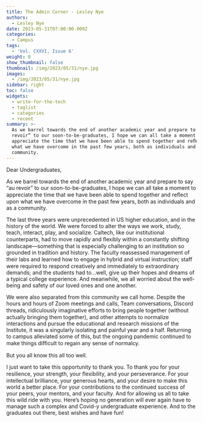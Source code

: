```yaml
---
title: The Admin Corner - Lesley Nye
authors:
  - Lesley Nye
date: 2023-05-31T07:00:00.000Z
categories:
  - Campus
tags:
  - 'Vol. CXXVI, Issue 6'
weight: 0
show_thumbnail: false
thumbnail: /img/2023/05/31/nye.jpg
images:
  - /img/2023/05/31/nye.jpg
sidebar: right
toc: false
widgets:
  - write-for-the-tech
  - taglist
  - categories
  - recent
summary: >-
  As we barrel towards the end of another academic year and prepare to say “au
  revoir” to our soon-to-be-graduates, I hope we can all take a moment to
  appreciate the time that we have been able to spend together and reﬂect upon
  what we have overcome in the past few years, both as individuals and as a
  community.
---
```


Dear Undergraduates,

As we barrel towards the end of another academic year and prepare to say “au revoir” to our soon-to-be-graduates, I hope we can all take a moment to appreciate the time that we have been able to spend together and reﬂect upon what we have overcome in the past few years, both as individuals and as a community.

The last three years were unprecedented in US higher education, and in the history of the world. We were forced to alter the ways we work, study, teach, interact, play, and socialize. Caltech, like our institutional counterparts, had to move rapidly and ﬂexibly within a constantly shifting landscape—something that is especially challenging to an institution so grounded in tradition and history. The faculty reassessed management of their labs and learned how to engage in hybrid and virtual instruction; staﬀ were required to respond creatively and immediately to extraordinary demands; and the students had to…well, give up their hopes and dreams of a typical college experience. And meanwhile, we all worried about the well-being and safety of our loved ones and one another.

We were also separated from this community we call home. Despite the hours and hours of Zoom meetings and calls, Team conversations, Discord threads, ridiculously imaginative eﬀorts to bring people together (without actually bringing them together), and other attempts to normalize interactions and pursue the educational and research missions of the Institute, it was a singularly isolating and painful year and a half. Returning to campus alleviated some of this, but the ongoing pandemic continued to make things diﬃcult to regain any sense of normalcy.

But you all know this all too well.

I just want to take this opportunity to thank you. To thank you for your resilience, your strength, your ﬂexibility, and your perseverance. For your intellectual brilliance, your generous hearts, and your desire to make this world a better place. For your contributions to the continued success of your peers, your mentors, and your faculty. And for allowing us all to take this wild ride with you. Here’s hoping no generation will ever again have to manage such a complex and Covid-y undergraduate experience. And to the graduates out there, best wishes and have fun!
